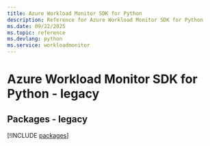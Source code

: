```yaml
---
title: Azure Workload Monitor SDK for Python
description: Reference for Azure Workload Monitor SDK for Python
ms.date: 09/22/2025
ms.topic: reference
ms.devlang: python
ms.service: workloadmonitor
---
```

# Azure Workload Monitor SDK for Python - legacy
## Packages - legacy
[!INCLUDE [packages](workload-monitor-index.md)]